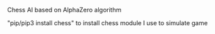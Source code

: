 Chess AI based on AlphaZero algorithm

"pip/pip3 install chess" to install chess module I use to simulate game
